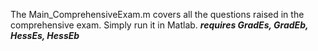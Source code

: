 The Main_ComprehensiveExam.m covers all the questions raised in the comprehensive exam. 
Simply run it in Matlab. ***requires GradEs, GradEb, HessEs, HessEb***



